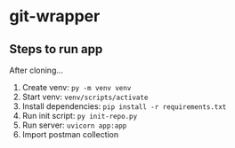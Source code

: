 # git-wrapper

## Steps to run app<br>
After cloning...<br>
1. Create venv: `py -m venv venv`<br>
2. Start venv: `venv/scripts/activate`<br>
3. Install dependencies: `pip install -r requirements.txt`<br>
4. Run init script: `py init-repo.py`<br>
5. Run server: `uvicorn app:app`<br>
6. Import postman collection